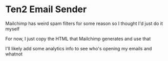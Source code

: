 <h1>Ten2 Email Sender</h1>
<p>Mailchimp has weird spam filters for some reason so I thought I'd just do it myself</p>
<p>For now, I just copy the HTML that Mailchimp generates and use that</p>
<p>I'll likely add some analytics info to see who's opening my emails and whatnot</p>
